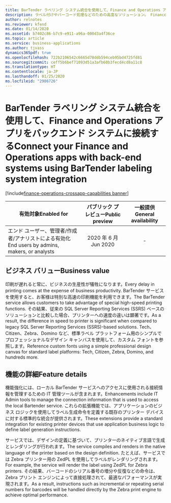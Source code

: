 ```yaml
---
title: BarTender ラベリング システム統合を使用して、Finance and Operations アプリをバックエンド システムに接続する
description: ラベル付けやバーコード処理などのための高度なソリューション。 Finance and Operations アプリでは、ラベルなどの生産を高速化するために設計されたドキュメント レンダリング サービスである BarTender がサポートされるようになりました。 Finance and Operations アプリでは、バーコードと MICR フォントを含むラベル、梱包票、その他のドキュメントのデザインと印刷に関して市場をリードするソリューションがサポートされるようになりました。
author: relnotes
ms.reviewer: kfend
ms.date: 01/14/2020
ms.assetid: b7402c86-b7c9-e911-a96a-000d3a4f36ce
ms.topic: article
ms.service: business-applications
ms.author: tjvass
dynamics365pdf: true
ms.openlocfilehash: 722b2106542c6665d78ddb594ceb95bd4725fd81
ms.sourcegitcommit: ceff5b6bef71093d51a3afb60b3fecd4cd8a11c8
ms.translationtype: HT
ms.contentlocale: ja-JP
ms.lasthandoff: 01/25/2020
ms.locfileid: "2986726"
---
```

# <a name="connect-your-finance-and-operations-apps-with-back-end-systems-using-bartender-labeling-system-integration"></a><span data-ttu-id="9feb0-105">BarTender ラベリング システム統合を使用して、Finance and Operations アプリをバックエンド システムに接続する</span><span class="sxs-lookup"><span data-stu-id="9feb0-105">Connect your Finance and Operations apps with back-end systems using BarTender labeling system integration</span></span>
[!include[finance-operations-crossapp-capabilities banner](../includes/finance-operations-crossapp-capabilities.md)]

| <span data-ttu-id="9feb0-106">有効対象</span><span class="sxs-lookup"><span data-stu-id="9feb0-106">Enabled for</span></span>    |  <span data-ttu-id="9feb0-107">パブリック プレビュー</span><span class="sxs-lookup"><span data-stu-id="9feb0-107">Public preview</span></span> | <span data-ttu-id="9feb0-108">一般提供</span><span class="sxs-lookup"><span data-stu-id="9feb0-108">General availability</span></span> | 
| ---------- | :----------: |:----------: |
|<span data-ttu-id="9feb0-109">エンド ユーザー、管理者/作成者/アナリストによる有効化</span><span class="sxs-lookup"><span data-stu-id="9feb0-109">End users by admins, makers, or analysts</span></span>|<span data-ttu-id="9feb0-110">2020 年 6 月</span><span class="sxs-lookup"><span data-stu-id="9feb0-110">Jun 2020</span></span>| -|


## <a name="business-value"></a><span data-ttu-id="9feb0-111">ビジネス バリュー</span><span class="sxs-lookup"><span data-stu-id="9feb0-111">Business value</span></span>
<!-- bv start -->
<span data-ttu-id="9feb0-112">印刷が遅れると常に、ビジネスの生産性が犠牲になります。</span><span class="sxs-lookup"><span data-stu-id="9feb0-112">Every delay in printing comes at the expense of business productivity.</span></span> <span data-ttu-id="9feb0-113">BarTender サービスを使用すると、お客様は特別な高速の印刷機能を利用できます。</span><span class="sxs-lookup"><span data-stu-id="9feb0-113">The BarTender service allows customers to take advantage of special high-speed printing functions.</span></span> <span data-ttu-id="9feb0-114">その結果、従来の SQL Server Reporting Services (SSRS) ベースのソリューションと比較した場合、プリンターへの速度の違いは顕著です。</span><span class="sxs-lookup"><span data-stu-id="9feb0-114">As a result, the difference in speed to printer is significant when compared to legacy SQL Server Reporting Services (SSRS)-based solutions.</span></span> <span data-ttu-id="9feb0-115">Tech、Citizen、Zebra、Domino など、標準ラベル プラットフォーム用のシンプルでプロフェッショナルなデザイン キャンバスを使用して、カスタム フォントを参照します。</span><span class="sxs-lookup"><span data-stu-id="9feb0-115">Reference custom fonts using a simple professional design canvas for standard label platforms: Tech, Citizen, Zebra, Domino, and hundreds more.</span></span>
<!-- bv end -->



## <a name="feature-details"></a><span data-ttu-id="9feb0-116">機能の詳細</span><span class="sxs-lookup"><span data-stu-id="9feb0-116">Feature details</span></span>
<!--feature detail start -->
<span data-ttu-id="9feb0-117">機能強化には、ローカル BarTender サービスへのアクセスに使用される接続情報を管理するための IT 管理ツールが含まれます。</span><span class="sxs-lookup"><span data-stu-id="9feb0-117">Enhancements include IT Admin tools to manage the connection information that is used to access the local Bartender service.</span></span> <span data-ttu-id="9feb0-118">これらの拡張機能では、アプリケーションのビジネス ロジックを使用してラベル生成命令を定義する既存のプリンター デバイスに対する標準的な統合が提供されます。</span><span class="sxs-lookup"><span data-stu-id="9feb0-118">These extensions provide a standard integration for existing printer devices that use application business logic to define label generation instructions.</span></span>  

<span data-ttu-id="9feb0-119">サービスでは、デザインの定義に基づいて、プリンターのネイティブ言語で生成とレンダリングが行われます。</span><span class="sxs-lookup"><span data-stu-id="9feb0-119">The service compiles and renders in the native language of the printer based on the design definition.</span></span> <span data-ttu-id="9feb0-120">たとえば、サービスでは Zebra プリンター用の ZedPL を使用してラベルがレンダリングされます。</span><span class="sxs-lookup"><span data-stu-id="9feb0-120">For example, the service will render the label using ZedPL for Zebra printers.</span></span> <span data-ttu-id="9feb0-121">その結果、バーコードのシリアル番号の増分や反復などの命令は、Zebra プリント エンジンによって直接処理されて、最適なパフォーマンスが実現されます。</span><span class="sxs-lookup"><span data-stu-id="9feb0-121">As a result, instructions such as incremental or repeating serial numbers for barcodes will be handled directly by the Zebra print engine to achieve optimal performance.</span></span>
<!--feature detail end -->









